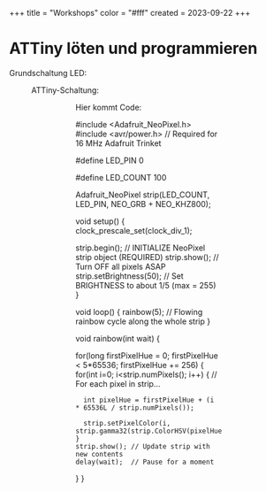 +++
title = "Workshops"
color = "#fff"
created = 2023-09-22
+++

<script lang="ts">
  import Figure from '$lib/components/Figure.svelte';
</script>

# ATTiny löten und programmieren

Grundschaltung LED:

<Figure src="/images/workshops/attiny/Anleitung-LED.png" alt="Anleitung LED löten" />

ATTiny-Schaltung:

<Figure src="/images/workshops/attiny/Anleitung-ATTiny.png" alt="Anleitung ATTiny löten" />

<Figure src="/images/workshops/attiny/Schaltplan-ATTiny.png" alt="Anleitung ATTiny löten" />

Hier kommt Code:


#include <Adafruit_NeoPixel.h>
#include <avr/power.h> // Required for 16 MHz Adafruit Trinket

#define LED_PIN    0

#define LED_COUNT 100

Adafruit_NeoPixel strip(LED_COUNT, LED_PIN, NEO_GRB + NEO_KHZ800);


void setup() {
  clock_prescale_set(clock_div_1);

  strip.begin();           // INITIALIZE NeoPixel strip object (REQUIRED)
  strip.show();            // Turn OFF all pixels ASAP
  strip.setBrightness(50); // Set BRIGHTNESS to about 1/5 (max = 255)
}


void loop() {
  rainbow(5);             // Flowing rainbow cycle along the whole strip
}


void rainbow(int wait) {

  for(long firstPixelHue = 0; firstPixelHue < 5*65536; firstPixelHue += 256) {
    for(int i=0; i<strip.numPixels(); i++) { // For each pixel in strip...

      int pixelHue = firstPixelHue + (i * 65536L / strip.numPixels());

      strip.setPixelColor(i, strip.gamma32(strip.ColorHSV(pixelHue)));
    }
    strip.show(); // Update strip with new contents
    delay(wait);  // Pause for a moment
  }
}
